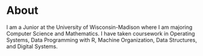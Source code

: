 # About
I am a Junior at the University of Wisconsin-Madison where I am majoring Computer Science and Mathematics. I have taken coursework in Operating Systems, Data Programming with R, Machine Organization, Data Structures, and Digital Systems.
